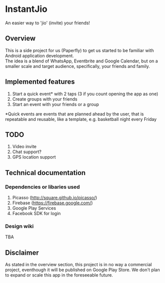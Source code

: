 # InstantJio
An easier way to 'jio' (invite) your friends!

## Overview
This is a side project for us (Paperfly) to get us started to be familiar with Android application development.  
The idea is a blend of WhatsApp, Eventbrite and Google Calendar, but on a smaller scale and target audience, specifically, your friends and family.

## Implemented features
1. Start a quick event* with 2 taps (3 if you count opening the app as one)
2. Create groups with your friends
3. Start an event with your friends or a group

*Quick events are events that are planned ahead by the user, that is repeatable and reusable, like a template, e.g. basketball night every Friday

## TODO
1. Video invite
2. Chat support?
3. GPS location support

## Technical documentation
### Dependencies or libaries used
1. Picasso (http://square.github.io/picasso/)
2. Firebase (https://firebase.google.com/)
3. Google Play Services
4. Facebook SDK for login

### Design wiki
TBA

## Disclaimer
As stated in the overview section, this project is in no way a commercial project, eventhough it will be published on Google Play Store. We don't plan to expand or scale this app in the foreseeable future.